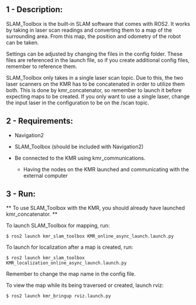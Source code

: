 ## 1 - Description:
SLAM_Toolbox is the built-in SLAM software that comes with ROS2. It works by taking in laser scan readings and converting them to a map of the surrounding area. From this map, the position and odometry of the robot can be taken. 

Settings can be adjusted by changing the files in the config folder. These files are referenced in the launch file, so if you create additional config files, remember to reference them.

SLAM_Toolbox only takes in a single laser scan topic. Due to this, the two laser scanners on the KMR has to be concatenated in order to utilize them both. This is done by kmr_concatenator, so remember to launch it before expecting maps to be created. If you only want to use a single laser, change the input laser in the configuration to be on the /scan topic.

## 2 - Requirements:
- Navigation2
- SLAM_Toolbox (should be included with Navigation2)

- Be connected to the KMR using kmr_communications.
	- Having the nodes on the KMR launched and communicating with the external computer

## 3 - Run:

** To use SLAM_Toolbox with the KMR, you should already have launched kmr_concatenator. **

To launch SLAM_Toolbox for mapping, run:

```
$ ros2 launch kmr_slam_toolbox KMR_online_async_launch.launch.py
```

To launch for localization after a map is created, run:

```
$ ros2 launch kmr_slam_toolbox KMR_localization_online_async_launch.launch.py
```
Remember to change the map name in the config file.

To view the map while its being traversed or created, launch rviz:

```
$ ros2 launch kmr_bringup rviz.launch.py
```

